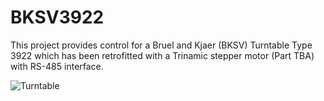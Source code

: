 # BKSV3922

This project provides control for a Bruel and Kjaer (BKSV) Turntable Type 3922 which has been retrofitted with a Trinamic stepper motor (Part TBA) with RS-485 interface.

![Turntable](github.com/BKSV3922/images/turntable3922.jpg)
